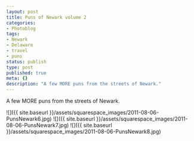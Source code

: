 ```yaml
---
layout: post
title: Puns of Newark volume 2
categories:
- Photoblog
tags:
- Newark
- Delaware
- travel
- puns
status: publish
type: post
published: true
meta: {}
description: "A few MORE puns from the streets of Newark."
---
```


A few MORE puns from the streets of Newark.

![]({{ site.baseurl }}/assets/squarespace_images/2011-08-06-PunsNewark6.jpg)
![]({{ site.baseurl }}/assets/squarespace_images/2011-08-06-PunsNewark7.jpg)
![]({{ site.baseurl }}/assets/squarespace_images/2011-08-06-PunsNewark8.jpg)
